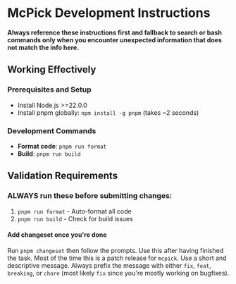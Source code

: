 # McPick Development Instructions

**Always reference these instructions first and fallback to search or bash commands only when you encounter unexpected information that does not match the info here.**

## Working Effectively

### Prerequisites and Setup
- Install Node.js >=22.0.0
- Install pnpm globally: `npm install -g pnpm` (takes ~2 seconds)

### Development Commands
- **Format code**: `pnpm run format`
- **Build**: `pnpm run build` 

## Validation Requirements

### ALWAYS run these before submitting changes:
1. `pnpm run format` - Auto-format all code
2. `pnpm run build` - Check for build issues

#### Add changeset once you're done

Run `pnpm changeset` then follow the prompts. Use this after having finished the task. Most of the time this is a patch release for `mcpick`. Use a short and descriptive message. Always prefix the message with either `fix`, `feat`, `breaking`, or `chore` (most likely `fix` since you're mostly working on bugfixes).
